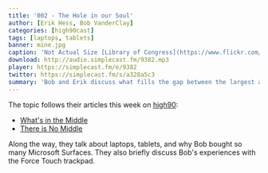 ```yaml
---
title: '002 - The Hole in our Soul'
author: [Erik Hess, Bob VanderClay]
categories: [high90cast]
tags: [laptops, tablets]
banner: mine.jpg
caption: 'Not Actual Size [Library of Congress](https://www.flickr.com/photos/library_of_congress/2179125407)'
download: http://audio.simplecast.fm/9382.mp3
player: https://simplecast.fm/e/9382
twitter: https://simplecast.fm/s/a328a5c3
summary: 'Bob and Erik discuss what fills the gap between the largest and smallest devices in our lives.'
---
```


The topic follows their articles this week on [high90](http://high90.pub):

* [What's in the Middle](http://high90.pub/blog/whats-in-the-middle)
* [There is No Middle](http://high90.pub/blog/there-is-no-middle)

Along the way, they talk about laptops, tablets, and why Bob bought so many Microsoft Surfaces. They also briefly discuss Bob's experiences with the Force Touch trackpad.